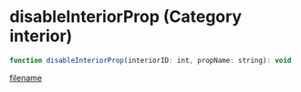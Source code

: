 # disableInteriorProp (Category interior)

```js
function disableInteriorProp(interiorID: int, propName: string): void
```

[filename](disableInteriorProp_m.md ':include')